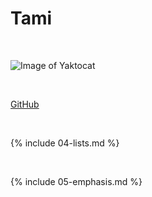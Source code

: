 



# Tami

<br>

![Image of Yaktocat](https://octodex.github.com/images/yaktocat.png)

<br>


[GitHub](http://github.com/Tamiren/markdown-portfolio/edit/add-images-links/_includes/03-links.md?pr=%2FTamiren%2Fmarkdown-portfolio%2Fpull%2F3)



<br>

{% include 04-lists.md %}

<br>

{% include 05-emphasis.md %}